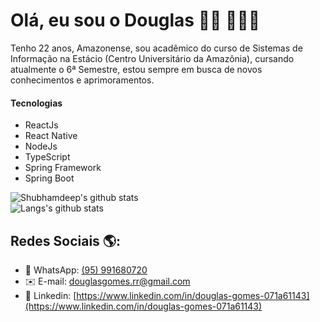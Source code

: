 # Olá, eu sou o Douglas 👋🏽 👨🏽‍💻

Tenho 22 anos, Amazonense, sou acadêmico do curso de Sistemas de Informação na Estácio (Centro Universitário da Amazônia), cursando atualmente o 6ª Semestre, estou sempre em busca de novos conhecimentos e aprimoramentos.

#### Tecnologias
* ReactJs
* React Native
* NodeJs
* TypeScript 
* Spring Framework
* Spring Boot


![Shubhamdeep's github stats](https://github-readme-stats.vercel.app/api?username=douglasgomes98&show_icons=true&hide_border=true&theme=radical&count_private=true)
<br/>
![Langs's github stats](https://github-readme-stats.vercel.app/api/top-langs/?username=douglasgomes98&layout=compact&theme=radical&hide_border=true&count_private=true)
<br/>

## Redes Sociais 🌎:
- 📱 WhatsApp:  [(95) 991680720](https://api.whatsapp.com/send/?phone=05595991680720)
- ✉️ E-mail: [douglasgomes.rr@gmail.com](mailto:douglasgomes.rrg@mail.com)
- 💼 Linkedin: [https://www.linkedin.com/in/douglas-gomes-071a61143](https://www.linkedin.com/in/douglas-gomes-071a61143) 
